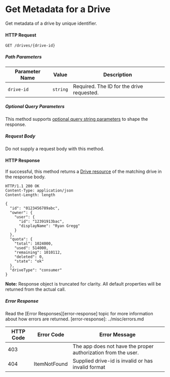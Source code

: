 ﻿# Get Metadata for a Drive
Get metadata of a drive by unique identifier.

#### HTTP Request

<!-- { "blockType": "request", "name": "get-drive-by-id" } -->
```
GET /drives/{drive-id}
```

##### Path Parameters
Parameter Name | Value    | Description
-------------- | -------- | ------------
`drive-id`     | `string` | Required. The ID for the drive requested.

##### Optional Query Parameters

This method supports [optional query string parameters][odata-query-parameters]
to shape the response.

##### Request Body
Do not supply a request body with this method.

#### HTTP Response

If successful, this method returns a [Drive resource][drive-resource] of
the matching drive in the response body.

<!-- { "blockType": "response", "@odata.type": "oneDrive.drive" } -->
```http
HTTP/1.1 200 OK
Content-Type: application/json
Content-Length: length

{
  "id": "0123456789abc",
  "owner": {
    "user": {
      "id": "12391913bac",
      "displayName": "Ryan Gregg"
    }
  },
  "quota": {
    "total": 1024000,
    "used": 514000,
    "remaining": 1010112,
    "deleted": 0,
    "state": "ok"
  },
  "driveType": "consumer"
}

```
**Note:** Response object is truncated for clarity. All default properties will
be returned from the actual call.

##### Error Response

Read the [Error Responses][error-response] topic for more information about
how errors are returned.
[error-response]: ../misc/errors.md

HTTP Code | Error Code     | Error Message
--------- | -------------- | --------------
403       |                | The app does not have the proper authorization from the user.
404       | ItemNotFound   | Supplied drive-id is invalid or has invalid format

[drive-resource]: ../resources/drive.md
[odata-query-parameters]: ../odata/optional-query-parameters.md
